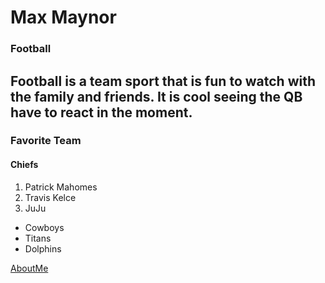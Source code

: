 # Max Maynor
### Football
Football is a team sport that is fun to watch with the family and friends. It is cool seeing the QB have to react in the moment.
---
### Favorite Team
#### Chiefs
1. Patrick Mahomes
2. Travis Kelce
3. JuJu
- Cowboys 
- Titans
- Dolphins

[AboutMe](AboutMe.md)